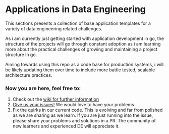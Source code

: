# Applications in Data Engineering
This sections presents a collection of base application templates for a variety
of data engineering related challenges. 

As i am currently just getting started with application development in go, the
structure of the projects will go through constant adoption as i am learning more
about the practical challenges of growing and maintaining a project structure in go.

Aiming towards using this repo as a code base for production systems, i will be likely
updating them over time to include more battle tested, scalable architecture practices. 

### Now you are here, feel free to:

1. Check out the [wiki for further information](https://github.com/SkillSmart/go-ml-system-engineering/wiki)
2. [Give us your issues!](https://github.com/SkillSmart/go-ml-system-engineering/wiki) We would love to have your problems
3. Fix the quirks in our current code. This is evolving and far from polished as we are sharing
as we learn. If you are just running into the issue, please share your problems and solutions in a PR. 
The community of new learners and experienced DE will appreciate it.

